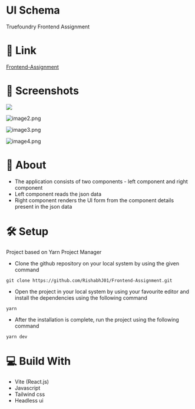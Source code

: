 # UI Schema

Truefoundry Frontend Assignment

# 🚀 Link

[Frontend-Assignment](https://frontend-assignment-tau-ebon.vercel.app/)

# 📸 Screenshots

<img src="https://github.com/RishabhJ01/Frontend-Assignment.git/src/assets/image1.png" />

![image2.png](https://github.com/RishabhJ01/Frontend-Assignment.git/src/assets/image2.png)

![image3.png](https://github.com/RishabhJ01/Frontend-Assignment.git/src/assets/image3.png)

![image4.png](https://github.com/RishabhJ01/Frontend-Assignment.git/src/assets/image4.png)

# 🧐 About

- The application consists of two components - left component and right component
- Left component reads the json data 
- Right component renders the UI form from the component details present in the json data

# 🛠️ Setup

Project based on Yarn Project Manager

- Clone the github repository on your local system by using the given command 
```
git clone https://github.com/RishabhJ01/Frontend-Assignment.git
```
- Open the project in your local system by using your favourite editor and install the dependencies using the following command 

```
yarn
```

- After the installation is complete, run the project using the following command

```
yarn dev
```

# 💻 Build With

- Vite (React.js)
- Javascript
- Tailwind css
- Headless ui
